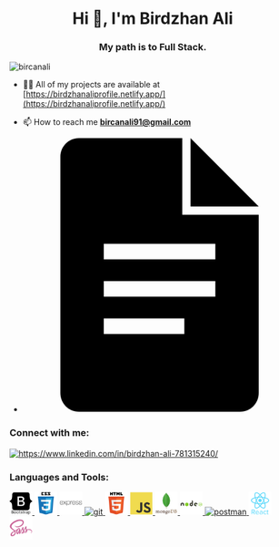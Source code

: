 
<h1 align="center">Hi 👋, I'm Birdzhan Ali</h1>
<h3 align="center">My path is to Full Stack.</h3>

<p align="left"> <img src="https://komarev.com/ghpvc/?username=bircanali&label=Profile%20views&color=0e75b6&style=flat" alt="bircanali" /> </p>

- 👨‍💻 All of my projects are available at [https://birdzhanaliprofile.netlify.app/](https://birdzhanaliprofile.netlify.app/)

- 📫 How to reach me **bircanali91@gmail.com**
  
- <svg role="img" viewBox="0 0 24 24" xmlns="http://www.w3.org/2000/svg"><title>Google Docs</title><path d="M14.727 6.727H14V0H4.91c-.905 0-1.637.732-1.637 1.636v20.728c0 .904.732 1.636 1.636 1.636h14.182c.904 0 1.636-.732 1.636-1.636V6.727h-6zm-.545 10.455H7.09v-1.364h7.09v1.364zm2.727-3.273H7.091v-1.364h9.818v1.364zm0-3.273H7.091V9.273h9.818v1.363zM14.727 6h6l-6-6v6z"/></svg>

<h3 align="left">Connect with me:</h3>
<p align="left">
<a href="https://linkedin.com/in/https://www.linkedin.com/in/birdzhan-ali-781315240/" target="blank"><img align="center" src="https://raw.githubusercontent.com/rahuldkjain/github-profile-readme-generator/master/src/images/icons/Social/linked-in-alt.svg" alt="https://www.linkedin.com/in/birdzhan-ali-781315240/" height="30" width="40" /></a>
</p>

<h3 align="left">Languages and Tools:</h3>
<p align="left"> <a href="https://getbootstrap.com" target="_blank" rel="noreferrer"> <img src="https://raw.githubusercontent.com/devicons/devicon/master/icons/bootstrap/bootstrap-plain-wordmark.svg" alt="bootstrap" width="40" height="40"/> </a> <a href="https://www.w3schools.com/css/" target="_blank" rel="noreferrer"> <img src="https://raw.githubusercontent.com/devicons/devicon/master/icons/css3/css3-original-wordmark.svg" alt="css3" width="40" height="40"/> </a> <a href="https://expressjs.com" target="_blank" rel="noreferrer"> <img src="https://raw.githubusercontent.com/devicons/devicon/master/icons/express/express-original-wordmark.svg" alt="express" width="40" height="40"/> </a> <a href="https://git-scm.com/" target="_blank" rel="noreferrer"> <img src="https://www.vectorlogo.zone/logos/git-scm/git-scm-icon.svg" alt="git" width="40" height="40"/> </a> <a href="https://www.w3.org/html/" target="_blank" rel="noreferrer"> <img src="https://raw.githubusercontent.com/devicons/devicon/master/icons/html5/html5-original-wordmark.svg" alt="html5" width="40" height="40"/> </a> <a href="https://developer.mozilla.org/en-US/docs/Web/JavaScript" target="_blank" rel="noreferrer"> <img src="https://raw.githubusercontent.com/devicons/devicon/master/icons/javascript/javascript-original.svg" alt="javascript" width="40" height="40"/> </a> <a href="https://www.mongodb.com/" target="_blank" rel="noreferrer"> <img src="https://raw.githubusercontent.com/devicons/devicon/master/icons/mongodb/mongodb-original-wordmark.svg" alt="mongodb" width="40" height="40"/> </a> <a href="https://nodejs.org" target="_blank" rel="noreferrer"> <img src="https://raw.githubusercontent.com/devicons/devicon/master/icons/nodejs/nodejs-original-wordmark.svg" alt="nodejs" width="40" height="40"/> </a> <a href="https://postman.com" target="_blank" rel="noreferrer"> <img src="https://www.vectorlogo.zone/logos/getpostman/getpostman-icon.svg" alt="postman" width="40" height="40"/> </a> <a href="https://reactjs.org/" target="_blank" rel="noreferrer"> <img src="https://raw.githubusercontent.com/devicons/devicon/master/icons/react/react-original-wordmark.svg" alt="react" width="40" height="40"/> </a> <a href="https://sass-lang.com" target="_blank" rel="noreferrer"> <img src="https://raw.githubusercontent.com/devicons/devicon/master/icons/sass/sass-original.svg" alt="sass" width="40" height="40"/> </a> </p>

